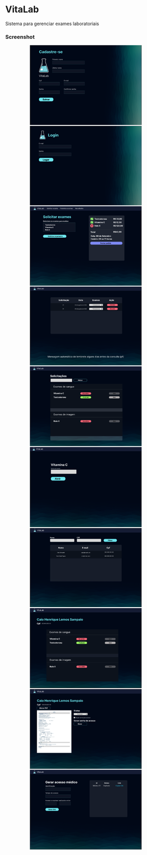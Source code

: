 # VitaLab

Sistema para gerenciar exames laboratoriais 

### Screenshot

<p align="center">
  <img src="Screenshot\Screenshot_1.png" width="350" title="Screenshot_1">
  <img src="Screenshot\Screenshot_2.png" width="350" title="Screenshot_2">
  <img src="Screenshot\Screenshot_3.png" width="350" title="Screenshot_3">
  <img src="Screenshot\Screenshot_4.png" width="350" title="Screenshot_4">
  <img src="Screenshot\Screenshot_5.png" width="350" title="Screenshot_5">
  <img src="Screenshot\Screenshot_6.png" width="350" title="Screenshot_6">
  <img src="Screenshot\Screenshot_7.png" width="350" title="Screenshot_7">
  <img src="Screenshot\Screenshot_8.png" width="350" title="Screenshot_8">
  <img src="Screenshot\Screenshot_9.png" width="350" title="Screenshot_9">
  <img src="Screenshot\Screenshot_10.png" width="350" title="Screenshot_10">
</p>